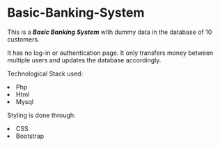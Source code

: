 # Basic-Banking-System
This is a <b><i>Basic Banking System</i></b> with dummy data in the database of 10 customers.

It has no log-in or authentication page. It only transfers money between multiple users and updates the database accordingly.

Technological Stack used:
    <li>Php</li>
    <li>Html</li>
    <li>Mysql</li>
    
Styling is done through:
    <li>CSS</li>
    <li>Bootstrap</li>
